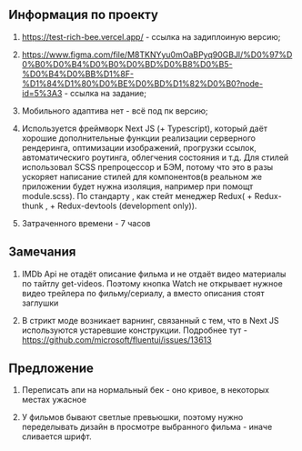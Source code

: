 ## Информация по проекту

1. https://test-rich-bee.vercel.app/ - ссылка на задиплоиную версию;

2. https://www.figma.com/file/M8TKNYyu0mOaBPyq90GBJl/%D0%97%D0%B0%D0%B4%D0%B0%D0%BD%D0%B8%D0%B5-%D0%B4%D0%BB%D1%8F-%D1%84%D1%80%D0%BE%D0%BD%D1%82%D0%B0?node-id=5%3A3 - ссылка на задание;

3. Мобильного адаптива нет - всё под пк версию;

4. Используется фреймворк Next JS (+ Typescript), который даёт хорошие дополнительные функции реализации серверного рендеринга, оптимизации изображений, прогрузки ссылок, автоматическиго роутинга, облегчения состояния и т.д. Для стилей использовал SCSS препроцессор и БЭМ, потому что это в разы ускоряет написание стилей для компонентов(в реальном же приложении будет нужна изоляция, например при помощт module.scss). По стандарту , как стейт менеджер Redux( + Redux-thunk , + Redux-devtools (development only)).

5. Затраченного времени - 7 часов

## Замечания 

1. IMDb Api не отадёт описание фильма и не отдаёт видео материалы по тайтлу get-videos. Поэтому кнопка Watch не открывает нужное видео трейлера по фильму/сериалу, а вместо описания стоят заглушки

2. В стрикт моде возникает варнинг, связанный с тем, что в Next JS используются устаревшие конструкции. Подробнее тут - https://github.com/microsoft/fluentui/issues/13613

## Предложение

1. Переписать апи на нормальный бек - оно кривое, в некоторых местах ужасное

2. У фильмов бывают светлые превьюшки, поэтому нужно переделывать дизайн в просмотре выбранного фильма - иначе сливается шрифт.